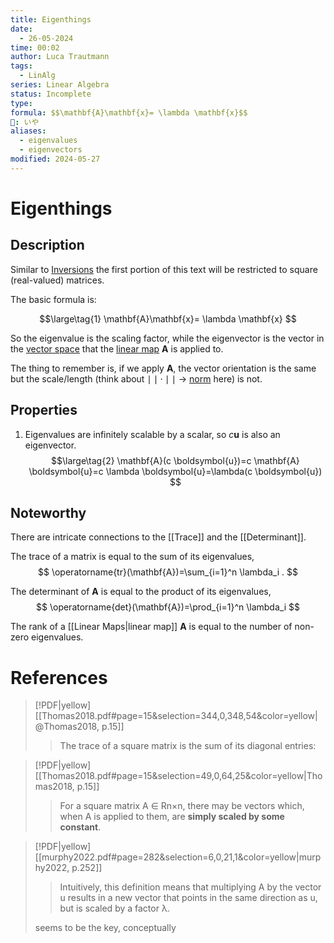 ```yaml
---
title: Eigenthings
date:
  - 26-05-2024
time: 00:02
author: Luca Trautmann
tags:
  - LinAlg
series: Linear Algebra
status: Incomplete
type: 
formula: $$\mathbf{A}\mathbf{x}= \lambda \mathbf{x}$$
🍙: いや
aliases:
  - eigenvalues
  - eigenvectors
modified: 2024-05-27
---
```

# Eigenthings
## Description

Similar to [Inversions](Matrix%20Inversion) the first portion of this text will be restricted to square (real-valued) matrices. 

The basic formula is: 

$$\large\tag{1}
\mathbf{A}\mathbf{x}= \lambda \mathbf{x}
$$

So the eigenvalue is the scaling factor, while the eigenvector is the vector in the [vector space](Vector%20Spaces) that the [linear map](Linear%20Maps) $\mathbf{A}$ is applied to. 

The thing to remember is, if we apply $\mathbf{A}$, the vector orientation is the same but the scale/length (think about $\mid\mid\cdot\mid\mid$ -> [norm](Norms%20in%20Linear%20Algebra) here) is not. 


## Properties
1. Eigenvalues are infinitely scalable by a scalar, so $c\mathbf{u}$ is also an eigenvector. 
$$\large\tag{2}
\mathbf{A}(c \boldsymbol{u})=c \mathbf{A} \boldsymbol{u}=c \lambda \boldsymbol{u}=\lambda(c \boldsymbol{u})
$$


## Noteworthy
There are intricate connections to the [[Trace]] and the [[Determinant]]. 

The trace of a matrix is equal to the sum of its eigenvalues,
$$
\operatorname{tr}(\mathbf{A})=\sum_{i=1}^n \lambda_i .
$$

The determinant of $\mathbf{A}$ is equal to the product of its eigenvalues,
$$
\operatorname{det}(\mathbf{A})=\prod_{i=1}^n \lambda_i
$$

The rank of a [[Linear Maps|linear map]] $\mathbf{A}$ is equal to the number of non-zero eigenvalues. 
# References

> [!PDF|yellow] [[Thomas2018.pdf#page=15&selection=344,0,348,54&color=yellow|@Thomas2018, p.15]]
> > The trace of a square matrix is the sum of its diagonal entries:

> [!PDF|yellow] [[Thomas2018.pdf#page=15&selection=49,0,64,25&color=yellow|Thomas2018, p.15]]
> > For a square matrix A ∈ Rn×n, there may be vectors which, when A is applied to them, are **simply scaled by some constant**. 

> [!PDF|yellow] [[murphy2022.pdf#page=282&selection=6,0,21,1&color=yellow|murphy2022, p.252]]
> > Intuitively, this definition means that multiplying A by the vector u results in a new vector that points in the same direction as u, but is scaled by a factor λ.
> 
> seems to be the key, conceptually
